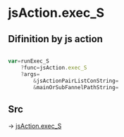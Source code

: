 # jsAction.exec_S

## Difinition by js action

```js.js

var=runExec_S
	?func=jsAction.exec_S
	?args=
		&jsActionPairListConString=
		&mainOrSubFannelPathString=
```

## Src

-> [jsAction.exec_S](https://github.com/puutaro/CommandClick/blob/master/app/src/main/java/com/puutaro/commandclick/fragment_lib/terminal_fragment/js_interface/system/JsAction.kt#L42)


